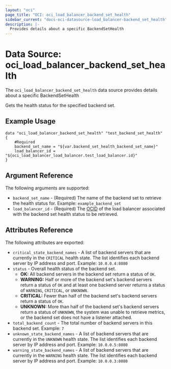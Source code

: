 ```yaml
---
layout: "oci"
page_title: "OCI: oci_load_balancer_backend_set_health"
sidebar_current: "docs-oci-datasource-load_balancer-backend_set_health"
description: |-
  Provides details about a specific BackendSetHealth
---
```


# Data Source: oci_load_balancer_backend_set_health
The `oci_load_balancer_backend_set_health` data source provides details about a specific BackendSetHealth

Gets the health status for the specified backend set.

## Example Usage

```hcl
data "oci_load_balancer_backend_set_health" "test_backend_set_health" {
	#Required
	backend_set_name = "${var.backend_set_health_backend_set_name}"
	load_balancer_id = "${oci_load_balancer_load_balancer.test_load_balancer.id}"
}
```

## Argument Reference

The following arguments are supported:

* `backend_set_name` - (Required) The name of the backend set to retrieve the health status for.  Example: `example_backend_set` 
* `load_balancer_id` - (Required) The [OCID](https://docs.us-phoenix-1.oraclecloud.com/Content/General/Concepts/identifiers.htm) of the load balancer associated with the backend set health status to be retrieved.


## Attributes Reference

The following attributes are exported:

* `critical_state_backend_names` - A list of backend servers that are currently in the `CRITICAL` health state. The list identifies each backend server by IP address and port.  Example: `10.0.0.4:8080` 
* `status` - Overall health status of the backend set.
	*  **OK:** All backend servers in the backend set return a status of `OK`.
	*  **WARNING:** Half or more of the backend set's backend servers return a status of `OK` and at least one backend server returns a status of `WARNING`, `CRITICAL`, or `UNKNOWN`.
	*  **CRITICAL:** Fewer than half of the backend set's backend servers return a status of `OK`.
	*  **UNKNOWN:** More than half of the backend set's backend servers return a status of `UNKNOWN`, the system was unable to retrieve metrics, or the backend set does not have a listener attached. 
* `total_backend_count` - The total number of backend servers in this backend set.  Example: `7` 
* `unknown_state_backend_names` - A list of backend servers that are currently in the `UNKNOWN` health state. The list identifies each backend server by IP address and port.  Example: `10.0.0.5:8080` 
* `warning_state_backend_names` - A list of backend servers that are currently in the `WARNING` health state. The list identifies each backend server by IP address and port.  Example: `10.0.0.3:8080` 

